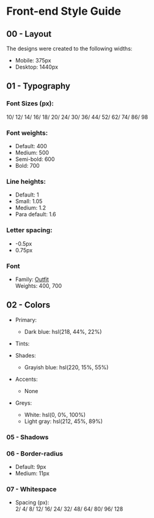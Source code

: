 # Front-end Style Guide

## 00 - Layout

The designs were created to the following widths:

- Mobile: 375px
- Desktop: 1440px

## 01 - Typography

### Font Sizes (px):

10/ 12/ 14/ 16/ 18/ 20/ 24/ 30/ 36/ 44/ 52/ 62/ 74/ 86/ 98

### Font weights:

- Default: 400
- Medium: 500
- Semi-bold: 600
- Bold: 700

### Line heights:

- Default: 1
- Small: 1.05
- Medium: 1.2
- Para default: 1.6

### Letter spacing:

- -0.5px
- 0.75px

### Font

- Family: [Outfit](https://fonts.google.com/specimen/Outfit) \
  Weights: 400, 700

## 02 - Colors

- Primary:
  - Dark blue: hsl(218, 44%, 22%)
- Tints:

- Shades:
  - Grayish blue: hsl(220, 15%, 55%)
- Accents:
  - None
- Greys:
  - White: hsl(0, 0%, 100%)
  - Light gray: hsl(212, 45%, 89%)

### 05 - Shadows

### 06 - Border-radius

- Default: 9px
- Medium: 11px

### 07 - Whitespace

- Spacing (px): \
  2/ 4/ 8/ 12/ 16/ 24/ 32/ 48/ 64/ 80/ 96/ 128
